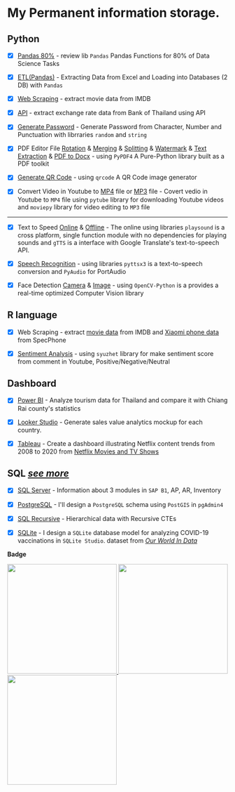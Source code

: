 # My Permanent information storage.

## Python
- [x] [Pandas 80%](Python/pandas_review0.80.ipynb) - review lib `Pandas` Pandas Functions for 80% of Data Science Tasks
- [x] [ETL(Pandas)](Python/SaleTarget.ipynb) - Extracting Data from Excel and Loading into Databases (2 DB) with `Pandas`
- [x] [Web Scraping](Python/Web_Scraping-IMDB.ipynb) - extract movie data from IMDB
- [x] [API](Python/API_ExchangeRate.ipynb) - extract exchange rate data from Bank of Thailand using API
- [x] [Generate Password](Python/GeneratePass.ipynb) - Generate Password from Character, Number and Punctuation with librraries `random` and `string`

- [x] PDF Editor File [Rotation](Python/PDF/Rotation.py) & [Merging](Python/PDF/Merging.py) & [Splitting](Python/PDF/Splitting.py) & [Watermark](Python/PDF/Watermark.py) & [Text Extraction](Python/PDF/Text_Extraction.py) & [PDF to Docx](Python/PDF/PDF_to_docx.py) - using `PyPDF4` A Pure-Python library built as a PDF toolkit


- [x] [Generate QR Code](Python/GenerateQRCode.ipynb) - using `qrcode` A QR Code image generator
- [x] Convert Video in Youtube to [MP4](Python/Youtube_to_MP4.py) file or [MP3](Python/Youtube_to_MP3.py) file - Covert vedio in Youtube to `MP4` file using `pytube` library for downloading Youtube videos and `moviepy` library for video editing to `MP3` file

--------------------------
- [x] Text to Speed [Online](Python/Text_to_speed_online.py) & [Offline](Python/Text_to_speed_offline.py) - The online using libraries `playsound` is a cross platform, single function module with no dependencies for playing sounds and `gTTS` is a interface with Google Translate's text-to-speech API.
- [x] [Speech Recognition](Python/SpeechRecognition.py) - using libraries `pyttsx3` is a text-to-speech conversion and `PyAudio` for PortAudio
- [x] Face Detection [Camera](Python/Face_Dectection_Online.py) & [Image](Python/Face_Dectection_Offile.py) - using `OpenCV-Python` is a provides a real-time optimized Computer Vision library



## R language
- [x] Web Scraping - extract [movie data](https://rpubs.com/zkiddy/1004931) from IMDB and [Xiaomi phone data](https://rpubs.com/zkiddy/1004935) from SpecPhone
- [x] [Sentiment Analysis](https://rpubs.com/zkiddy/1000402) - using `syuzhet` library for make sentiment score from comment in Youtube, Positive/Negative/Neutral 


## Dashboard
- [x] [Power BI](Dashboard/Tourism.pdf) - Analyze tourism data for Thailand and compare it with Chiang Rai county's statistics
- [x] [Looker Studio](https://lookerstudio.google.com/s/iEAAzRR-xKw) - Generate sales value analytics mockup for each country.
- [x] [Tableau](https://public.tableau.com/views/NetflixDashboard_16752420584000/Netflix_Dashboard?:language=en-US&:display_count=n&:origin=viz_share_link) - Create a dashboard illustrating Netflix content trends from 2008 to 2020 from [Netflix Movies and TV Shows](https://www.kaggle.com/datasets/shivamb/netflix-shows)

      
## SQL [*see more*](https://github.com/siravit-pim/SQL-SAP)
- [x] [SQL Server](https://github.com/siravit-pim/SAP_Knowledge/blob/main/Reports/APFull.sql) - Information about 3 modules in `SAP B1`, AP, AR, Inventory
- [x] [PostgreSQL](https://github.com/siravit-pim/Portfolio/blob/main/SQL/PostgreSQL/SeedProcessing/SeedProcessingModel.pdf) - I'll design a `PostgreSQL` schema using `PostGIS` in `pgAdmin4`
- [x] [SQL Recursive](https://github.com/siravit-pim/Portfolio/blob/main/SQL/PostgreSQL/Resursive/Recursive_SQL.png) - Hierarchical data with Recursive CTEs
- [x] [SQLite](https://github.com/siravit-pim/Portfolio/blob/main/SQL/SQLite/Covid19Vac/Covid19Vaccince_Model.pdf) - I design a `SQLite` database model for analyzing COVID-19 vaccinations in `SQLite Studio`. dataset from [*Our World In Data*](https://github.com/owid/covid-19-data/tree/master/public/data/vaccinations)



**Badge** <br>

<a href="https://www.credly.com/badges/31fcc590-a885-475f-a277-9a8e5c1eda56/linked_in?t=s63l7t">
  <img src='https://media.badgr.com/uploads/badges/assertion-Y7IekyR1QxKrlbYqyoKwEg.png' width='250'>
<a href="https://badgr.com/public/assertions/Y7IekyR1QxKrlbYqyoKwEg?identity__email=siravit.pim@gmail.com">
  <img src='https://images.credly.com/images/024324c7-4d4c-4008-8db7-01e0d4222126/image.png' width='250'> </a>
<a href="https://learn.microsoft.com/api/credentials/share/en-us/siravit-pim/D5CAC2105C2592C?sharingId=F3D1DE12E620E53D">
    <img src='https://learn.microsoft.com/media/learn/certification/badges/microsoft-certified-fundamentals-badge.svg?branch=main' width='250'> </a>

